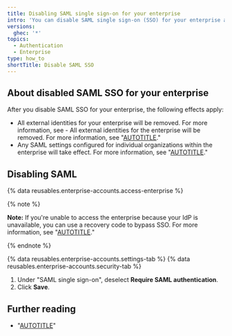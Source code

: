 ```yaml
---
title: Disabling SAML single sign-on for your enterprise
intro: 'You can disable SAML single sign-on (SSO) for your enterprise account.'
versions:
  ghec: '*'
topics:
  - Authentication
  - Enterprise
type: how_to
shortTitle: Disable SAML SSO
---
```


## About disabled SAML SSO for your enterprise

After you disable SAML SSO for your enterprise, the following effects apply:

- All external identities for your enterprise will be removed. For more information, see - All external identities for the enterprise will be removed. For more information, see "[AUTOTITLE](/admin/user-management/managing-users-in-your-enterprise/viewing-and-managing-a-users-saml-access-to-your-enterprise)."
- Any SAML settings configured for individual organizations within the enterprise will take effect. For more information, see "[AUTOTITLE](/organizations/managing-saml-single-sign-on-for-your-organization/enabling-and-testing-saml-single-sign-on-for-your-organization)."

## Disabling SAML

{% data reusables.enterprise-accounts.access-enterprise %}

   {% note %}

   **Note:** If you're unable to access the enterprise because your IdP is unavailable, you can use a recovery code to bypass SSO. For more information, see "[AUTOTITLE](/admin/identity-and-access-management/managing-recovery-codes-for-your-enterprise/accessing-your-enterprise-account-if-your-identity-provider-is-unavailable)."

   {% endnote %}

{% data reusables.enterprise-accounts.settings-tab %}
{% data reusables.enterprise-accounts.security-tab %}
1. Under "SAML single sign-on", deselect **Require SAML authentication**.
1. Click **Save**.

## Further reading

- "[AUTOTITLE](/admin/identity-and-access-management/using-enterprise-managed-users-for-iam/disabling-authentication-for-enterprise-managed-users)"
